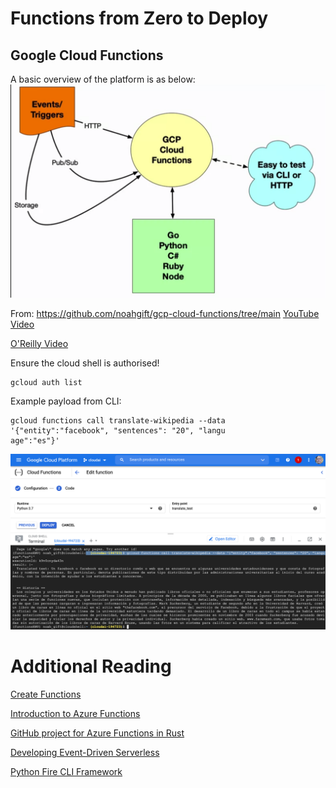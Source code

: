# Functions from Zero to Deploy

## Google Cloud Functions
A basic overview of the platform is as below:
![GCP Architecture](./img/GCP_architecture.png)

From: https://github.com/noahgift/gcp-cloud-functions/tree/main
[YouTube Video](https://lnkd.in/eteHWVw7)

[O'Reilly Video](https://lnkd.in/eQ2YCjq)

Ensure the cloud shell is authorised!
```
gcloud auth list
```

Example payload from CLI:
```
gcloud functions call translate-wikipedia --data '{"entity":"facebook", "sentences": "20", "langu
age":"es"}'
```

![GCP Screenshot](img/gcp_function.png)

# Additional Reading
[Create Functions](https://paiml.com/docs/home/books/minimal-python/chapter03-create-functions/)

[Introduction to Azure Functions](https://learn.microsoft.com/en-us/azure/azure-functions/functions-overview)

[GitHub project for Azure Functions in Rust](https://github.com/alfredodeza/rust-azure-function)

[Developing Event-Driven Serverless](https://docs.google.com/presentation/d/1lAa88cZrYjrC1cnj-rwgiintsK9HO16R/edit#slide=id.p1)

[Python Fire CLI Framework](https://github.com/google/python-fire)